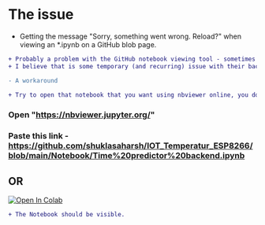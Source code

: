 # The issue

- Getting the message "Sorry, something went wrong. Reload?" when viewing an *.ipynb on a GitHub blob page.
```diff
+ Probably a problem with the GitHub notebook viewing tool - sometimes github fails to render the ipynb notebooks, 
+ I believe that is some temporary (and recurring) issue with their backend

- A workaround

+ Try to open that notebook that you want using nbviewer online, you don't need to install it.
```
### Open "https://nbviewer.jupyter.org/"
### Paste this link - https://github.com/shuklasaharsh/IOT_Temperatur_ESP8266/blob/main/Notebook/Time%20predictor%20backend.ipynb

## OR
[![Open In Colab](https://colab.research.google.com/assets/colab-badge.svg)](https://colab.research.google.com/github/shuklasaharsh/IOT_Temperatur_ESP8266/blob/main/Notebook/Time%20predictor%20backend.ipynb)

```diff
+ The Notebook should be visible.
```
